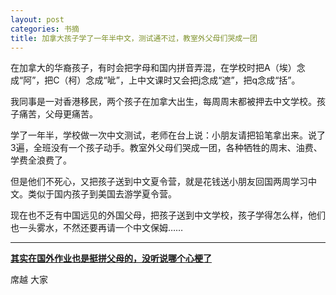 ```yaml
---
layout: post
categories: 书摘
title: 加拿大孩子学了一年半中文，测试通不过，教室外父母们哭成一团
---
```


在加拿大的华裔孩子，有时会把字母和国内拼音弄混，在学校时把A（埃）念成“阿”，把C（柯）念成“呲”，上中文课时又会把j念成“遮”，把q念成“括”。

我同事是一对香港移民，两个孩子在加拿大出生，每周周末都被押去中文学校。孩子痛苦，父母更痛苦。

学了一年半，学校做一次中文测试，老师在台上说：小朋友请把铅笔拿出来。说了3遍，全班没有一个孩子动手。教室外父母们哭成一团，各种牺牲的周末、油费、学费全浪费了。

但是他们不死心，又把孩子送到中文夏令营，就是花钱送小朋友回国两周学习中文。类似于国内孩子到美国去游学夏令营。

现在也不乏有中国远见的外国父母，把孩子送到中文学校，孩子学得怎么样，他们也一头雾水，不然还要再请一个中文保姆……

---

**[其实在国外作业也是挺拼父母的，没听说哪个心梗了](https://mp.weixin.qq.com/s/N9i3abPqYdGG8iNgM-aqJw)**

席越 大家